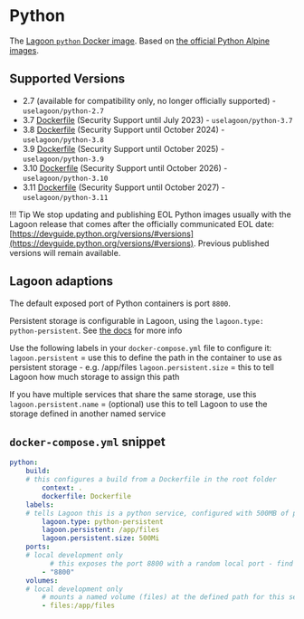# Python

The [Lagoon `python` Docker image](https://github.com/uselagoon/lagoon-images/tree/main/images/python). Based on [the official Python Alpine images](https://hub.docker.com/_/python/).

## Supported Versions

* 2.7 \(available for compatibility only, no longer officially supported\) - `uselagoon/python-2.7`
* 3.7 [Dockerfile](https://github.com/uselagoon/lagoon-images/blob/main/images/python/3.7.Dockerfile) (Security Support until July 2023) - `uselagoon/python-3.7`
* 3.8 [Dockerfile](https://github.com/uselagoon/lagoon-images/blob/main/images/python/3.8.Dockerfile) (Security Support until October 2024) - `uselagoon/python-3.8`
* 3.9 [Dockerfile](https://github.com/uselagoon/lagoon-images/blob/main/images/python/3.9.Dockerfile) (Security Support until October 2025) - `uselagoon/python-3.9`
* 3.10 [Dockerfile](https://github.com/uselagoon/lagoon-images/blob/main/images/python/3.10.Dockerfile) (Security Support until October 2026) - `uselagoon/python-3.10`
* 3.11 [Dockerfile](https://github.com/uselagoon/lagoon-images/blob/main/images/python/3.11.Dockerfile) (Security Support until October 2027) - `uselagoon/python-3.11`

!!! Tip
    We stop updating and publishing EOL Python images usually with the Lagoon release that comes after the officially communicated EOL date: [https://devguide.python.org/versions/#versions](https://devguide.python.org/versions/#versions). Previous published versions will remain available.

## Lagoon adaptions

The default exposed port of Python containers is port `8800`.

Persistent storage is configurable in Lagoon, using the `lagoon.type: python-persistent`. See [the docs](../using-lagoon-the-basics/docker-compose-yml.md#persistent-storage) for more info

Use the following labels in your `docker-compose.yml` file to configure it:
`lagoon.persistent` = use this to define the path in the container to use as persistent storage - e.g. /app/files
`lagoon.persistent.size` = this to tell Lagoon how much storage to assign this path

If you have multiple services that share the same storage, use this
`lagoon.persistent.name` = (optional) use this to tell Lagoon to use the storage defined in another named service

## `docker-compose.yml` snippet

```yaml title="docker-compose.yml"
python:
    build:
    # this configures a build from a Dockerfile in the root folder
        context: .
        dockerfile: Dockerfile
    labels:
    # tells Lagoon this is a python service, configured with 500MB of persistent storage at /app/files
        lagoon.type: python-persistent
        lagoon.persistent: /app/files
        lagoon.persistent.size: 500Mi
    ports:
    # local development only
          # this exposes the port 8800 with a random local port - find it with docker-compose port python 8800
        - "8800"
    volumes:
    # local development only
        # mounts a named volume (files) at the defined path for this service to replicate production
        - files:/app/files
```
